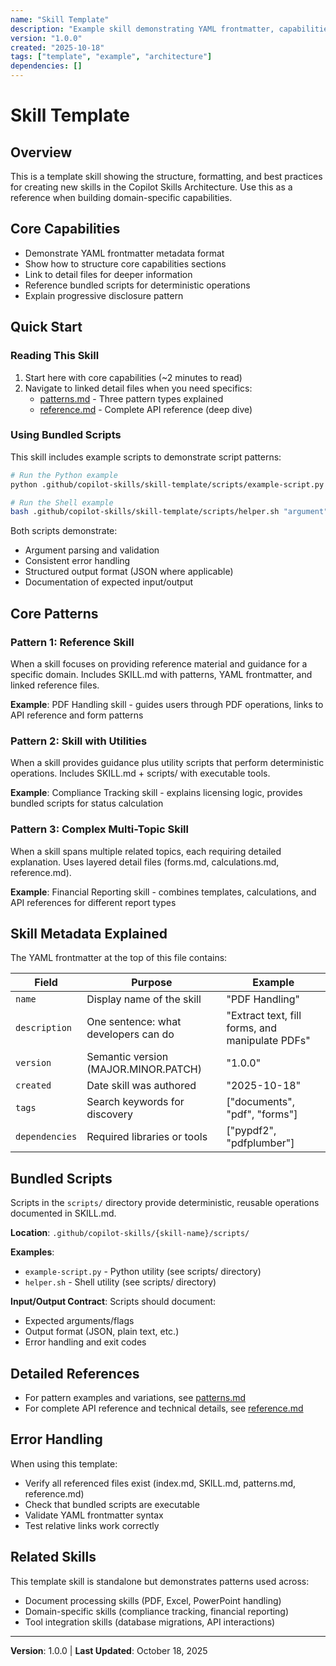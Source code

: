 ```yaml
---
name: "Skill Template"
description: "Example skill demonstrating YAML frontmatter, capabilities, patterns, detail files, and bundled scripts"
version: "1.0.0"
created: "2025-10-18"
tags: ["template", "example", "architecture"]
dependencies: []
---
```


# Skill Template

## Overview

This is a template skill showing the structure, formatting, and best practices for creating new skills in the Copilot Skills Architecture. Use this as a reference when building domain-specific capabilities.

## Core Capabilities

- Demonstrate YAML frontmatter metadata format
- Show how to structure core capabilities sections
- Link to detail files for deeper information
- Reference bundled scripts for deterministic operations
- Explain progressive disclosure pattern

## Quick Start

### Reading This Skill

1. Start here with core capabilities (~2 minutes to read)
2. Navigate to linked detail files when you need specifics:
   - [patterns.md](./patterns.md) - Three pattern types explained
   - [reference.md](./reference.md) - Complete API reference (deep dive)

### Using Bundled Scripts

This skill includes example scripts to demonstrate script patterns:

```bash
# Run the Python example
python .github/copilot-skills/skill-template/scripts/example-script.py --input "value"

# Run the Shell example
bash .github/copilot-skills/skill-template/scripts/helper.sh "argument"
```

Both scripts demonstrate:
- Argument parsing and validation
- Consistent error handling
- Structured output format (JSON where applicable)
- Documentation of expected input/output

## Core Patterns

### Pattern 1: Reference Skill
When a skill focuses on providing reference material and guidance for a specific domain. Includes SKILL.md with patterns, YAML frontmatter, and linked reference files.

**Example**: PDF Handling skill - guides users through PDF operations, links to API reference and form patterns

### Pattern 2: Skill with Utilities
When a skill provides guidance plus utility scripts that perform deterministic operations. Includes SKILL.md + scripts/ with executable tools.

**Example**: Compliance Tracking skill - explains licensing logic, provides bundled scripts for status calculation

### Pattern 3: Complex Multi-Topic Skill
When a skill spans multiple related topics, each requiring detailed explanation. Uses layered detail files (forms.md, calculations.md, reference.md).

**Example**: Financial Reporting skill - combines templates, calculations, and API references for different report types

## Skill Metadata Explained

The YAML frontmatter at the top of this file contains:

| Field | Purpose | Example |
|-------|---------|---------|
| `name` | Display name of the skill | "PDF Handling" |
| `description` | One sentence: what developers can do | "Extract text, fill forms, and manipulate PDFs" |
| `version` | Semantic version (MAJOR.MINOR.PATCH) | "1.0.0" |
| `created` | Date skill was authored | "2025-10-18" |
| `tags` | Search keywords for discovery | ["documents", "pdf", "forms"] |
| `dependencies` | Required libraries or tools | ["pypdf2", "pdfplumber"] |

## Bundled Scripts

Scripts in the `scripts/` directory provide deterministic, reusable operations documented in SKILL.md.

**Location**: `.github/copilot-skills/{skill-name}/scripts/`

**Examples**:
- `example-script.py` - Python utility (see scripts/ directory)
- `helper.sh` - Shell utility (see scripts/ directory)

**Input/Output Contract**: Scripts should document:
- Expected arguments/flags
- Output format (JSON, plain text, etc.)
- Error handling and exit codes

## Detailed References

- For pattern examples and variations, see [patterns.md](./patterns.md)
- For complete API reference and technical details, see [reference.md](./reference.md)

## Error Handling

When using this template:
- Verify all referenced files exist (index.md, SKILL.md, patterns.md, reference.md)
- Check that bundled scripts are executable
- Validate YAML frontmatter syntax
- Test relative links work correctly

## Related Skills

This template skill is standalone but demonstrates patterns used across:
- Document processing skills (PDF, Excel, PowerPoint handling)
- Domain-specific skills (compliance tracking, financial reporting)
- Tool integration skills (database migrations, API interactions)

---

**Version**: 1.0.0 | **Last Updated**: October 18, 2025
